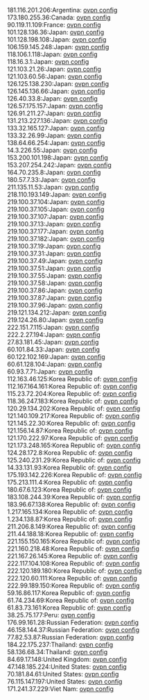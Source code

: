 181.116.201.206:Argentina: [ovpn config](vpn/181_116_201_206.ovpn)  
173.180.255.36:Canada: [ovpn config](vpn/173_180_255_36.ovpn)  
90.119.11.109:France: [ovpn config](vpn/90_119_11_109.ovpn)  
101.128.136.36:Japan: [ovpn config](vpn/101_128_136_36.ovpn)  
101.128.198.108:Japan: [ovpn config](vpn/101_128_198_108.ovpn)  
106.159.145.248:Japan: [ovpn config](vpn/106_159_145_248.ovpn)  
118.106.1.118:Japan: [ovpn config](vpn/118_106_1_118.ovpn)  
118.16.3.1:Japan: [ovpn config](vpn/118_16_3_1.ovpn)  
121.103.21.26:Japan: [ovpn config](vpn/121_103_21_26.ovpn)  
121.103.60.56:Japan: [ovpn config](vpn/121_103_60_56.ovpn)  
126.125.138.230:Japan: [ovpn config](vpn/126_125_138_230.ovpn)  
126.145.136.66:Japan: [ovpn config](vpn/126_145_136_66.ovpn)  
126.40.33.8:Japan: [ovpn config](vpn/126_40_33_8.ovpn)  
126.57.175.157:Japan: [ovpn config](vpn/126_57_175_157.ovpn)  
126.91.211.27:Japan: [ovpn config](vpn/126_91_211_27.ovpn)  
131.213.227.136:Japan: [ovpn config](vpn/131_213_227_136.ovpn)  
133.32.165.127:Japan: [ovpn config](vpn/133_32_165_127.ovpn)  
133.32.26.99:Japan: [ovpn config](vpn/133_32_26_99.ovpn)  
138.64.66.254:Japan: [ovpn config](vpn/138_64_66_254.ovpn)  
14.3.226.55:Japan: [ovpn config](vpn/14_3_226_55.ovpn)  
153.200.101.198:Japan: [ovpn config](vpn/153_200_101_198.ovpn)  
153.207.254.242:Japan: [ovpn config](vpn/153_207_254_242.ovpn)  
164.70.235.8:Japan: [ovpn config](vpn/164_70_235_8.ovpn)  
180.57.7.33:Japan: [ovpn config](vpn/180_57_7_33.ovpn)  
211.135.11.53:Japan: [ovpn config](vpn/211_135_11_53.ovpn)  
218.110.193.149:Japan: [ovpn config](vpn/218_110_193_149.ovpn)  
219.100.37.104:Japan: [ovpn config](vpn/219_100_37_104.ovpn)  
219.100.37.105:Japan: [ovpn config](vpn/219_100_37_105.ovpn)  
219.100.37.107:Japan: [ovpn config](vpn/219_100_37_107.ovpn)  
219.100.37.13:Japan: [ovpn config](vpn/219_100_37_13.ovpn)  
219.100.37.177:Japan: [ovpn config](vpn/219_100_37_177.ovpn)  
219.100.37.182:Japan: [ovpn config](vpn/219_100_37_182.ovpn)  
219.100.37.19:Japan: [ovpn config](vpn/219_100_37_19.ovpn)  
219.100.37.31:Japan: [ovpn config](vpn/219_100_37_31.ovpn)  
219.100.37.49:Japan: [ovpn config](vpn/219_100_37_49.ovpn)  
219.100.37.51:Japan: [ovpn config](vpn/219_100_37_51.ovpn)  
219.100.37.55:Japan: [ovpn config](vpn/219_100_37_55.ovpn)  
219.100.37.58:Japan: [ovpn config](vpn/219_100_37_58.ovpn)  
219.100.37.86:Japan: [ovpn config](vpn/219_100_37_86.ovpn)  
219.100.37.87:Japan: [ovpn config](vpn/219_100_37_87.ovpn)  
219.100.37.96:Japan: [ovpn config](vpn/219_100_37_96.ovpn)  
219.121.134.212:Japan: [ovpn config](vpn/219_121_134_212.ovpn)  
219.124.26.80:Japan: [ovpn config](vpn/219_124_26_80.ovpn)  
222.151.7.115:Japan: [ovpn config](vpn/222_151_7_115.ovpn)  
222.2.27.194:Japan: [ovpn config](vpn/222_2_27_194.ovpn)  
27.83.181.45:Japan: [ovpn config](vpn/27_83_181_45.ovpn)  
60.101.84.33:Japan: [ovpn config](vpn/60_101_84_33.ovpn)  
60.122.102.169:Japan: [ovpn config](vpn/60_122_102_169.ovpn)  
60.61.128.104:Japan: [ovpn config](vpn/60_61_128_104.ovpn)  
60.93.7.71:Japan: [ovpn config](vpn/60_93_7_71.ovpn)  
112.163.46.125:Korea Republic of: [ovpn config](vpn/112_163_46_125.ovpn)  
112.167.164.161:Korea Republic of: [ovpn config](vpn/112_167_164_161.ovpn)  
115.23.72.204:Korea Republic of: [ovpn config](vpn/115_23_72_204.ovpn)  
118.36.247.183:Korea Republic of: [ovpn config](vpn/118_36_247_183.ovpn)  
120.29.134.202:Korea Republic of: [ovpn config](vpn/120_29_134_202.ovpn)  
121.140.109.217:Korea Republic of: [ovpn config](vpn/121_140_109_217.ovpn)  
121.145.22.30:Korea Republic of: [ovpn config](vpn/121_145_22_30.ovpn)  
121.156.14.87:Korea Republic of: [ovpn config](vpn/121_156_14_87.ovpn)  
121.170.222.97:Korea Republic of: [ovpn config](vpn/121_170_222_97.ovpn)  
121.173.248.165:Korea Republic of: [ovpn config](vpn/121_173_248_165.ovpn)  
124.28.172.8:Korea Republic of: [ovpn config](vpn/124_28_172_8.ovpn)  
125.240.231.29:Korea Republic of: [ovpn config](vpn/125_240_231_29.ovpn)  
14.33.131.93:Korea Republic of: [ovpn config](vpn/14_33_131_93.ovpn)  
175.193.142.226:Korea Republic of: [ovpn config](vpn/175_193_142_226.ovpn)  
175.213.111.4:Korea Republic of: [ovpn config](vpn/175_213_111_4.ovpn)  
180.67.6.123:Korea Republic of: [ovpn config](vpn/180_67_6_123.ovpn)  
183.108.244.39:Korea Republic of: [ovpn config](vpn/183_108_244_39.ovpn)  
183.96.67.138:Korea Republic of: [ovpn config](vpn/183_96_67_138.ovpn)  
1.217.165.134:Korea Republic of: [ovpn config](vpn/1_217_165_134.ovpn)  
1.234.138.87:Korea Republic of: [ovpn config](vpn/1_234_138_87.ovpn)  
211.206.8.149:Korea Republic of: [ovpn config](vpn/211_206_8_149.ovpn)  
211.44.188.18:Korea Republic of: [ovpn config](vpn/211_44_188_18.ovpn)  
221.155.150.165:Korea Republic of: [ovpn config](vpn/221_155_150_165.ovpn)  
221.160.218.48:Korea Republic of: [ovpn config](vpn/221_160_218_48.ovpn)  
221.167.26.145:Korea Republic of: [ovpn config](vpn/221_167_26_145.ovpn)  
222.117.104.108:Korea Republic of: [ovpn config](vpn/222_117_104_108.ovpn)  
222.120.189.180:Korea Republic of: [ovpn config](vpn/222_120_189_180.ovpn)  
222.120.60.111:Korea Republic of: [ovpn config](vpn/222_120_60_111.ovpn)  
222.99.189.150:Korea Republic of: [ovpn config](vpn/222_99_189_150.ovpn)  
59.16.86.117:Korea Republic of: [ovpn config](vpn/59_16_86_117.ovpn)  
61.74.234.69:Korea Republic of: [ovpn config](vpn/61_74_234_69.ovpn)  
61.83.73.161:Korea Republic of: [ovpn config](vpn/61_83_73_161.ovpn)  
38.25.75.177:Peru: [ovpn config](vpn/38_25_75_177.ovpn)  
176.99.161.28:Russian Federation: [ovpn config](vpn/176_99_161_28.ovpn)  
46.158.144.37:Russian Federation: [ovpn config](vpn/46_158_144_37.ovpn)  
77.82.53.87:Russian Federation: [ovpn config](vpn/77_82_53_87.ovpn)  
184.22.175.237:Thailand: [ovpn config](vpn/184_22_175_237.ovpn)  
58.136.68.34:Thailand: [ovpn config](vpn/58_136_68_34.ovpn)  
84.69.17.148:United Kingdom: [ovpn config](vpn/84_69_17_148.ovpn)  
47.148.185.224:United States: [ovpn config](vpn/47_148_185_224.ovpn)  
70.181.84.61:United States: [ovpn config](vpn/70_181_84_61.ovpn)  
76.115.147.197:United States: [ovpn config](vpn/76_115_147_197.ovpn)  
171.241.37.229:Viet Nam: [ovpn config](vpn/171_241_37_229.ovpn)  
